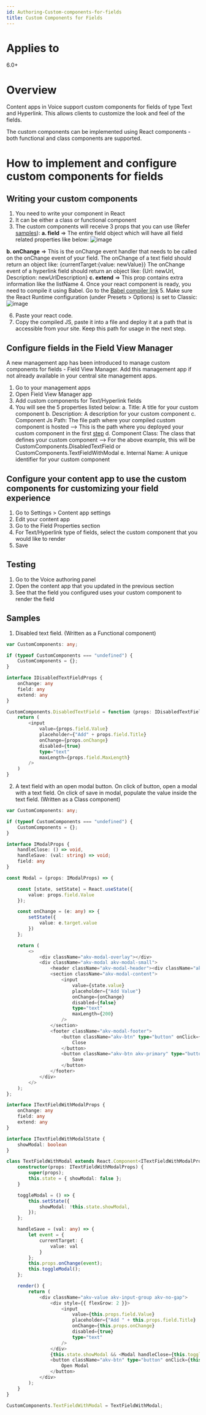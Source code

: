 ```yaml
---
id: Authoring-Custom-components-for-fields
title: Custom Components for Fields
---
```


# Applies to
6.0+
# Overview

Content apps in Voice support custom components for fields of type Text and Hyperlink. This allows clients to customize the look and feel of the fields.

The custom components can be implemented using React components - both functional and class components are supported.

# How to implement and configure custom components for fields

## Writing your custom components

1.	You need to write your component in React
2.	It can be either a class or functional component
3.	The custom components will receive 3 props that you can use (Refer [samples](https://akuminadev.visualstudio.com/Akumina/_wiki/wikis/Akumina.wiki/404/Custom-components-for-fields?anchor=samples)):
**a.	field** => The entire field object which will have all field related properties like below:
![image](https://github.com/user-attachments/assets/f354b94c-fcf7-4dfa-818f-3d752f27c58e)

**b.	onChange** => This is the onChange event handler that needs to be called on the onChange event of your field.
    The onChange of a text field should return an object like: 
{currentTarget:{value: newValue}}
    The onChange event of a hyperlink field should return an object like:
{Url: newUrl, Description: newUrlDescription}
**c.	extend** => This prop contains extra information like the listName
4.	Once your react component is ready, you need to compile it using Babel. Go to the [Babel compiler link](https://babeljs.io/repl#?browsers=defaults%2C%20not%20ie%2011%2C%20not%20ie_mob%2011&build=&builtIns=false&corejs=3.21&spec=false&loose=false&code_lz=Q&debug=false&forceAllTransforms=false&modules=false&shippedProposals=false&circleciRepo=&evaluate=false&fileSize=false&timeTravel=false&sourceType=module&lineWrap=true&presets=env%2Creact%2Ctypescript&prettier=true&targets=&version=7.21.4&externalPlugins=&assumptions=%7B%7D)
5.	Make sure the React Runtime configuration (under Presets > Options) is set to Classic:
 ![image](https://github.com/user-attachments/assets/7f02db01-5774-4c8a-9ee7-08b0e4b993f4)

6.	Paste your react code.
7.	Copy the compiled JS, paste it into a file and deploy it at a path that is accessible from your site. Keep this path for usage in the next step. 

## Configure fields in the Field View Manager

A new management app has been introduced to manage custom components for fields - Field View Manager. Add this management app if not already available in your central site management apps.

1.	Go to your management apps
2.	Open Field View Manager app
3.	Add custom components for Text/Hyperlink fields
4.	You will see the 5 properties listed below:
a.	Title: A title for your custom component
b.	Description: A description for your custom component
c.	Component Js Path: The file path where your compiled custom component is hosted --> This is the path where you deployed your custom component in the first [step](https://akuminadev.visualstudio.com/Akumina/_wiki/wikis/Akumina.wiki/404/Custom-components-for-fields?anchor=writing-your-custom-components)
d.	Component Class: The class that defines your custom component --> For the above example, this will be CustomComponents.DisabledTextField or CustomComponents.TextFieldWithModal
e.	Internal Name: A unique identifier for your custom component

## Configure your content app to use the custom components for customizing your field experience

1.	Go to Settings > Content app settings
2.	Edit your content app
3.	Go to the Field Properties section
4.	For Text/Hyperlink type of fields, select the custom component that you would like to render
5.	Save

## Testing

1. Go to the Voice authoring panel
2. Open the content app that you updated in the previous section
3. See that the field you configured uses your custom component to render the field

## Samples

1.	Disabled text field. (Written as a Functional component)

``` ts
var CustomComponents: any;

if (typeof CustomComponents === "undefined") {
    CustomComponents = {};
}

interface IDisabledTextFieldProps {
    onChange: any
    field: any
    extend: any
}

CustomComponents.DisabledTextField = function (props: IDisabledTextFieldProps) {
    return (
        <input
            value={props.field.Value}
            placeholder={"Add" + props.field.Title}
            onChange={props.onChange}
            disabled={true}
            type="text"
            maxLength={props.field.MaxLength}
        />
    )
}
```

2.	A text field with an open modal button. On click of button, open a modal with a text field. On click of save in modal, populate the value inside the text field. (Written as a Class component)

``` ts
var CustomComponents: any;

if (typeof CustomComponents === "undefined") {
    CustomComponents = {};
}

interface IModalProps {
    handleClose: () => void,
    handleSave: (val: string) => void;
    field: any
}

const Modal = (props: IModalProps) => {

    const [state, setState] = React.useState({
        value: props.field.Value
    });

    const onChange = (e: any) => {
        setState({
            value: e.target.value
        })
    };

    return (
        <>
            <div className="akv-modal-overlay"></div>
            <div className="akv-modal akv-modal-small">
                <header className="akv-modal-header"><div className="akv-modal-header-title-wrapper"><h2>Enter {props.field.Title}</h2></div></header>
                <section className="akv-modal-content">
                    <input
                        value={state.value}
                        placeholder={"Add Value"}
                        onChange={onChange}
                        disabled={false}
                        type="text"
                        maxLength={200}
                    />
                </section>
                <footer className="akv-modal-footer">
                    <button className="akv-btn" type="button" onClick={props.handleClose}>
                        Close
                    </button>
                    <button className="akv-btn akv-primary" type="button" onClick={() => props.handleSave(state.value)}>
                        Save
                    </button>
                </footer>
            </div>
        </>
    );
};

interface ITextFieldWithModalProps {
    onChange: any
    field: any
    extend: any
}

interface ITextFieldWithModalState {
    showModal: boolean
}

class TextFieldWithModal extends React.Component<ITextFieldWithModalProps, ITextFieldWithModalState> {
    constructor(props: ITextFieldWithModalProps) {
        super(props);
        this.state = { showModal: false };
    }

    toggleModal = () => {
        this.setState({
            showModal: !this.state.showModal,
        });
    };

    handleSave = (val: any) => {
        let event = {
            currentTarget: {
                value: val
            }
        };
        this.props.onChange(event);
        this.toggleModal();
    };

    render() {
        return (
            <div className="akv-value akv-input-group akv-no-gap">
                <div style={{ flexGrow: 2 }}>
                    <input
                        value={this.props.field.Value}
                        placeholder={"Add " + this.props.field.Title}
                        onChange={this.props.onChange}
                        disabled={true}
                        type="text"
                    />
                </div>
                {this.state.showModal && <Modal handleClose={this.toggleModal} handleSave={this.handleSave} field={this.props.field} />}
                <button className="akv-btn" type="button" onClick={this.toggleModal}>
                    Open Modal
                </button>
            </div>
        );
    }
}

CustomComponents.TextFieldWithModal = TextFieldWithModal;
```
